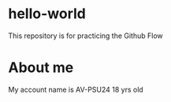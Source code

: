 # hello-world
This repository is for practicing the Github Flow
# About me
My account name is AV-PSU24
  18 yrs old

